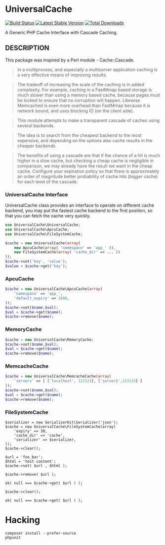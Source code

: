UniversalCache
========

[![Build Status](https://travis-ci.org/corneltek/UniversalCache.svg?branch=master)](https://travis-ci.org/corneltek/UniversalCache)
[![Latest Stable Version](https://poser.pugx.org/corneltek/universal-cache/v/stable)](https://packagist.org/packages/corneltek/universal-cache)
[![Total Downloads](https://poser.pugx.org/corneltek/universal-cache/downloads)](https://packagist.org/packages/corneltek/universal-cache)

A Generic PHP Cache Interface with Cascade Caching.


## DESCRIPTION

This package was inspired by a Perl module - Cache::Cascade.

> In a multiprocess, and especially a multiserver application caching is a very effective means of improving results.

> The tradeoff of increasing the scale of the caching is in added complexity. For example, caching in a FastMmap based storage is much slower than using a memory based cache, because pages must be locked to ensure that no corruption will happen. Likewise Memcached is even more overhead than FastMmap because it is network bound, and uses blocking IO (on the client side).

> This module attempts to make a transparent cascade of caches using several backends.

> The idea is to search from the cheapest backend to the most expensive, and depending on the options also cache results in the cheaper backends.

> The benefits of using a cascade are that if the chance of a hit is much higher in a slow cache, but checking a cheap cache is negligible in comparison, we may already have the result we want in the cheap cache. Configure your expiration policy so that there is approximately an order of magnitude better probability of cache hits (bigger cache) for each level of the cascade.



### UniversalCache Interface

UniversalCache class provides an interface to operate on different cache backend,
you may put the fastest cache backend to the first position, so that 
you can fetch the cache very quickly.

```php
use UniversalCache\UniversalCache;
use UniversalCache\ApcuCache;
use UniversalCache\FileSystemCache;

$cache = new UniversalCache(array( 
    new ApcuCache(array( 'namespace' => 'app_' )),
    new FileSystemCache(array( 'cache_dir' => ... ))
));
$cache->set('key', 'value');
$value = $cache->get('key');
```

### ApcuCache

```php
$cache = new UniversalCache\ApcuCache(array( 
    'namespace' => 'app_',
    'default_expiry' => 3600,
));
$cache->set($name,$val);
$val = $cache->get($name);
$cache->remove($name);
```

### MemoryCache

```php
$cache = new UniversalCache\MemoryCache;
$cache->set($name,$val);
$val = $cache->get($name);
$cache->remove($name);
```

### MemcacheCache

```php
$cache = new UniversalCache\MemcacheCache(array( 
    'servers' => [ ['localhost', 123123], ['server2',123123] ]
));
$cache->set($name,$val);
$val = $cache->get($name);
$cache->remove($name);
```


### FileSystemCache

```
$serializer = new SerializerKit\Serializer('json');
$cache = new UniversalCache\FileSystemCache(array( 
    'expiry' => 30,
    'cache_dir' => 'cache',
    'serializer' => $serializer,
));
$cache->clear();

$url = 'foo_bar';
$html = 'test content';
$cache->set( $url , $html );

$cache->remove( $url );

ok( null === $cache->get( $url ) );

$cache->clear();

ok( null === $cache->get( $url ) );
```


Hacking
===========

    composer install --prefer-source
    phpunit

